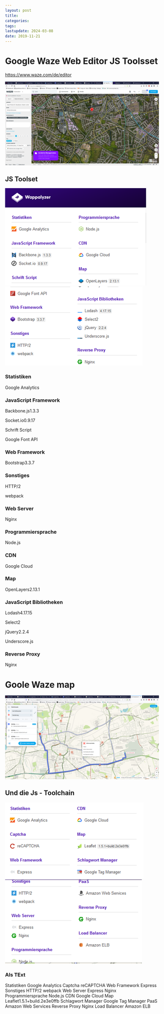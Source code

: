 ```yaml
---
layout: post
title: 
categories: 
tags: 
lastupdate: 2024-03-08
date: 2019-11-21
---
```



#

# Google Waze Web Editor JS Toolsset

https://www.waze.com/de/editor 

![Screenshot 2019 11 21 Waze Editor](../pics/2019-11-21-waze-map-edior-toolset_image_1.png)

## JS Toolset

![Screenshot 2019 11 21 J S Tools1](../pics/2019-11-21-waze-map-edior-toolset_image_2.png)
![Screenshot 2019 11 21 J S Tools2](../pics/2019-11-21-waze-map-edior-toolset_image_3.png)

### Statistiken
Google Analytics

### JavaScript Framework
Backbone.js1.3.3

Socket.io0.9.17

Schrift Script

Google Font API

### Web Framework

Bootstrap3.3.7

### Sonstiges

HTTP/2

webpack

### Web Server

Nginx

### Programmiersprache

Node.js

### CDN
Google Cloud

### Map
OpenLayers2.13.1

### JavaScript Bibliotheken
Lodash4.17.15

Select2

jQuery2.2.4

Underscore.js

### Reverse Proxy
Nginx

# Goole Waze map 

![Screenshot 2019 11 21 Waze Map](../pics/2019-11-21-waze-map-edior-toolset_image_4.png)

## Und die Js - Toolchain 

![Screenshot 2019 11 21 Waze J S Tools1](../pics/2019-11-21-waze-map-edior-toolset_image_5.png)
![Screenshot 2019 11 21 Waze J S Tools2](../pics/2019-11-21-waze-map-edior-toolset_image_6.png)

### Als TExt 


Statistiken
Google Analytics
Captcha
reCAPTCHA
Web Framework
Express
Sonstiges
HTTP/2
webpack
Web Server
Express
Nginx
Programmiersprache
Node.js
CDN
Google Cloud
Map
Leaflet1.5.1+build.2e3e0ffb
Schlagwort Manager
Google Tag Manager
PaaS
Amazon Web Services
Reverse Proxy
Nginx
Load Balancer
Amazon ELB



